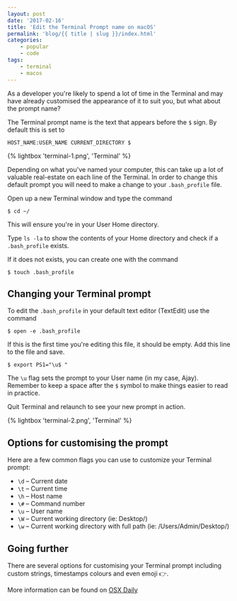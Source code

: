 ```yaml
---
layout: post
date: '2017-02-16'
title: 'Edit the Terminal Prompt name on macOS'
permalink: 'blog/{{ title | slug }}/index.html'
categories:
    - popular
    - code
tags:
    - terminal
    - macos
---
```


As a developer you're likely to spend a lot of time in the Terminal and may have already customised the appearance of it to suit you, but what about the prompt name?

The Terminal prompt name is the text that appears before the `$` sign. By default this is set to

```
HOST_NAME:USER_NAME CURRENT_DIRECTORY $
```

{% lightbox 'terminal-1.png', 'Terminal' %}

Depending on what you've named your computer, this can take up a lot of valuable real-estate on each line of the Terminal. In order to change this default prompt you will need to make a change to your `.bash_profile` file.

Open up a new Terminal window and type the command

```shell
$ cd ~/
```

This will ensure you're in your User Home directory.

Type `ls -la` to show the contents of your Home directory and check if a `.bash_profile` exists.

If it does not exists, you can create one with the command

```shell
$ touch .bash_profile
```

## Changing your Terminal prompt

To edit the `.bash_profile` in your default text editor (TextEdit) use the command

```shell
$ open -e .bash_profile
```

If this is the first time you're editing this file, it should be empty. Add this line to the file and save.

```shell
$ export PS1="\u$ "
```

The `\u` flag sets the prompt to your User name (in my case, Ajay). Remember to keep a space after the `$` symbol to make things easier to read in practice.

Quit Terminal and relaunch to see your new prompt in action.

{% lightbox 'terminal-2.png', 'Terminal' %}

## Options for customising the prompt

Here are a few common flags you can use to customize your Terminal prompt:

-   `\d` – Current date
-   `\t` – Current time
-   `\h` – Host name
-   `\#` – Command number
-   `\u` – User name
-   `\W` – Current working directory (ie: Desktop/)
-   `\w` – Current working directory with full path (ie: /Users/Admin/Desktop/)

## Going further

There are several options for customising your Terminal prompt including custom strings, timestamps colours and even emoji 👉.

More information can be found on [OSX Daily](http://osxdaily.com/2006/12/11/how-to-customize-your-terminal-prompt/)
